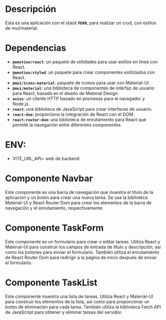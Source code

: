 # Descripción
Esta es una aplicación con el stack **`PERN`**, para realizar un crud, con estilos de mui/material.

# Dependencias
- **`@emotion/react`**: un paquete de utilidades para usar estilos en línea con React.
- **`@emotion/styled`**: un paquete para crear componentes estilizados con React.
- **`@mui/icons-material`**: paquete de iconos para usar con Material-UI.
- **`@mui/material`**: una biblioteca de componentes de interfaz de usuario para React, basada en el diseño de Material Design.
- **`axios`**: un cliente HTTP basado en promesas para el navegador y Node.js.
- **`react`**: una biblioteca de JavaScript para crear interfaces de usuario.
- **`react-dom`**: proporciona la integración de React con el DOM.
- **`react-router-dom`**: una biblioteca de enrutamiento para React que permite la navegación entre diferentes componentes.

# ENV:
- VITE_URL_API= web de backend

# Componente Navbar
Este componente es una barra de navegación que muestra el título de la aplicación y un botón para crear una nueva tarea. Se usa la biblioteca Material-UI y React Router Dom para crear los elementos de la barra de navegación y el enrutamiento, respectivamente.

# Componente TaskForm
Este componente es un formulario para crear o editar tareas. Utiliza React y Material-UI para construir los campos de entrada de título y descripción, así como los botones para enviar el formulario. También utiliza el enrutamiento de React Router Dom para redirigir a la página de inicio después de enviar el formulario.

# Componente TaskList
Este componente muestra una lista de tareas. Utiliza React y Material-UI para construir los elementos de la lista, así como para proporcionar un botón de eliminación para cada tarea. También utiliza la biblioteca Fetch API de JavaScript para obtener y eliminar tareas del servidor.
